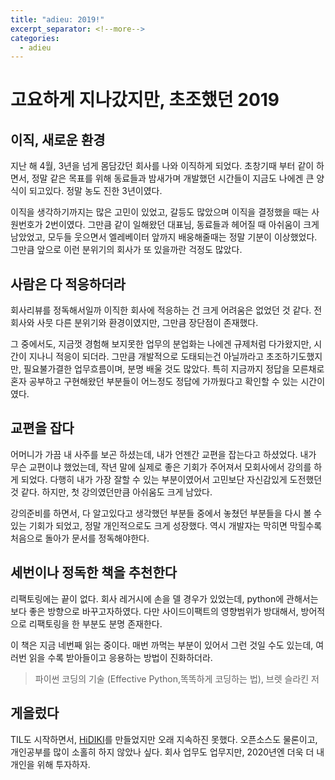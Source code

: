 ```yaml
---
title: "adieu: 2019!"
excerpt_separator: <!--more-->
categories:
  - adieu
---
```


# 고요하게 지나갔지만, 초조했던 2019
## 이직, 새로운 환경
지난 해 4월, 3년을 넘게 몸담갔던 회사를 나와 이직하게 되었다.
초창기때 부터 같이 하면서, 정말 같은 목표를 위해 동료들과 밤새가며 개발했던 시간들이 지금도 나에겐 큰 양식이 되고있다. 정말 농도 진한 3년이였다.

이직을 생각하기까지는 많은 고민이 있었고, 갈등도 많았으며 이직을 결정했을 때는 사원번호가 2번이였다. 그만큼 같이 일해왔던 대표님, 동료들과 헤어질 때 아쉬움이 크게 남았었고, 모두들 웃으면서 엘레베이터 앞까지 배웅해줄때는 정말 기분이 이상했었다. 그만큼 앞으로 이런 분위기의 회사가 또 있을까란 걱정도 많았다.

## 사람은 다 적응하더라
회사리뷰를 정독해서일까 이직한 회사에 적응하는 건 크게 어려움은 없었던 것 같다.
전 회사와 사뭇 다른 분위기와 환경이였지만, 그만큼 장단점이 존재했다.

그 중에서도, 지금껏 경험해 보지못한 업무의 분업화는 나에겐 규제처럼 다가왔지만, 시간이 지나니 적응이 되더라.
그만큼 개발적으로 도태되는건 아닐까라고 초조하기도했지만, 필요불가결한 업무흐름이며, 분명 배울 것도 많았다.
특히 지금까지 정답을 모른채로 혼자 공부하고 구현해왔던 부분들이 어느정도 정답에 가까웠다고 확인할 수 있는 시간이였다.

<!--more-->
## 교편을 잡다
어머니가 가끔 내 사주를 보곤 하셨는데, 내가 언젠간 교편을 잡는다고 하셨었다.
내가 무슨 교편이냐 했었는데, 작년 말에 실제로 좋은 기회가 주어져서 모회사에서 강의를 하게 되었다.
다행히 내가 가장 잘할 수 있는 부분이였어서 고민보단 자신감있게 도전했던 것 같다.
하지만, 첫 강의였던만큼 아쉬움도 크게 남았다.

강의준비를 하면서, 다 알고있다고 생각했던 부분들 중에서 놓쳤던 부분들을 다시 볼 수 있는 기회가 되었고, 정말 개인적으로도 크게 성장했다.
역시 개발자는 막히면 막힐수록 처음으로 돌아가 문서를 정독해야한다.

## 세번이나 정독한 책을 추천한다
리팩토링에는 끝이 없다. 회사 레거시에 손을 델 경우가 있었는데, python에 관해서는 보다 좋은 방향으로 바꾸고자하였다.
다만 사이드이팩트의 영향범위가 방대해서, 방어적으로 리팩토링을 한 부분도 분명 존재한다.

이 책은 지금 네번째 읽는 중이다.
매번 까먹는 부분이 있어서 그런 것일 수도 있는데, 여러번 읽을 수록 받아들이고 응용하는 방법이 진화하더라.

> 파이썬 코딩의 기술 (Effective Python,똑똑하게 코딩하는 법),  브렛 슬라킨 저

## 게을렀다
TIL도 시작하면서, [HiDIKI](https://hidiki.github.io/)를 만들었지만 오래 지속하진 못했다.
오픈소스도 물론이고, 개인공부를 많이 소홀히 하지 않았나 싶다. 회사 업무도 업무지만, 2020년엔 더욱 더 내 개인을 위해 투자하자.


